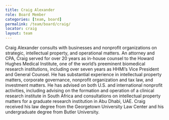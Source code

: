 ```yaml
---
title: Craig Alexander
role: Board Member
categories: [team, board]
permalink: /team/board/craig/
locator: craig
layout: team
---
```


Craig Alexander consults with businesses and nonprofit organizations on strategic, intellectual property, and operational matters. An attorney and CPA, Craig served for over 20 years as in-house counsel to the Howard Hughes Medical Institute, one of the world’s preeminent biomedical research institutions, including over seven years as HHMI’s Vice President and General Counsel. He has substantial experience in intellectual property matters, corporate governance, nonprofit organization and tax law, and investment matters. He has advised on both U.S. and international nonprofit activities, including advising on the formation and operation of a clinical research institute in South Africa and consultations on intellectual property matters for a graduate research institution in Abu Dhabi, UAE. Craig received his law degree from the Georgetown University Law Center and his undergraduate degree from Butler University. 

